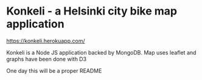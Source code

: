 # Konkeli - a Helsinki city bike map application

https://konkeli.herokuapp.com/

Konkeli is a Node JS application backed by MongoDB. Map uses leaflet and graphs have been done with D3

One day this will be a proper README